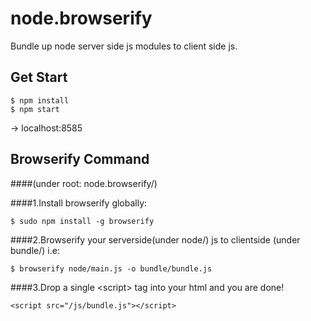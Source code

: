# node.browserify
Bundle up node server side js modules to client side js.


## Get Start

	$ npm install
	$ npm start

-> localhost:8585

## Browserify Command
####(under root: node.browserify/)

####1.Install browserify globally:

	$ sudo npm install -g browserify

####2.Browserify your serverside(under node/) js to clientside (under bundle/) i.e:

	$ browserify node/main.js -o bundle/bundle.js

####3.Drop a single &lt;script&gt; tag into your html and you are done!

	<script src="/js/bundle.js"></script>
